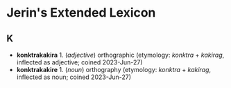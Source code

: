 # Jerin's Extended Lexicon

## K

+ **konktrakakira** 1. (_adjective_) orthographic (etymology: _konktra_ + _kakirag_, inflected as adjective; coined 2023-Jun-27)
+ **konktrakakire** 1. (_noun_) orthography (etymology: _konktra_ + _kakirag_, inflected as noun; coined 2023-Jun-27)
